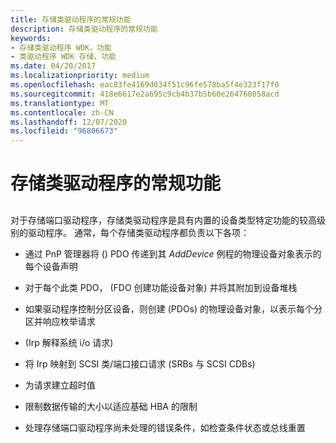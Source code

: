 ```yaml
---
title: 存储类驱动程序的常规功能
description: 存储类驱动程序的常规功能
keywords:
- 存储类驱动程序 WDK，功能
- 类驱动程序 WDK 存储，功能
ms.date: 04/20/2017
ms.localizationpriority: medium
ms.openlocfilehash: eac83fe4169d034f51c96fe578ba5f4e323f17f0
ms.sourcegitcommit: 418e6617e2a695c9cb4b37b5b60e264760858acd
ms.translationtype: MT
ms.contentlocale: zh-CN
ms.lasthandoff: 12/07/2020
ms.locfileid: "96806673"
---
```

# <a name="storage-class-drivers-general-functionality"></a>存储类驱动程序的常规功能


## <span id="ddk_storage_class_drivers_general_functionality_kg"></span><span id="DDK_STORAGE_CLASS_DRIVERS_GENERAL_FUNCTIONALITY_KG"></span>


对于存储端口驱动程序，存储类驱动程序是具有内置的设备类型特定功能的较高级别的驱动程序。 通常，每个存储类驱动程序都负责以下各项：

-   通过 PnP 管理器将 () PDO 传递到其 *AddDevice* 例程的物理设备对象表示的每个设备声明

-   对于每个此类 PDO， (FDO 创建功能设备对象) 并将其附加到设备堆栈

-   如果驱动程序控制分区设备，则创建 (PDOs) 的物理设备对象，以表示每个分区并响应枚举请求

-    (Irp 解释系统 i/o 请求) 

-   将 Irp 映射到 SCSI 类/端口接口请求 (SRBs 与 SCSI CDBs) 

-   为请求建立超时值

-   限制数据传输的大小以适应基础 HBA 的限制

-   处理存储端口驱动程序尚未处理的错误条件，如检查条件状态或总线重置

 

 




